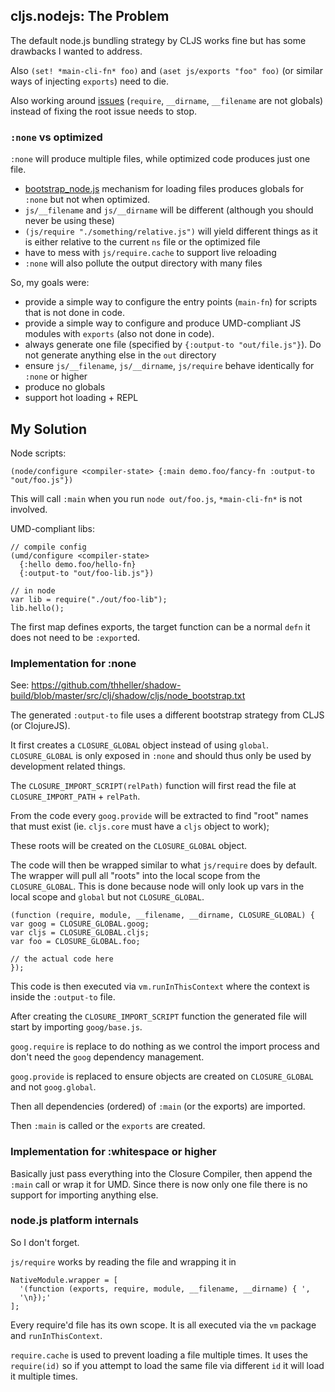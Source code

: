 ## cljs.nodejs: The Problem

The default node.js bundling strategy by CLJS works fine but has some drawbacks I wanted to address.

Also `(set! *main-cli-fn* foo)` and `(aset js/exports "foo" foo)` (or similar ways of injecting `exports`) need to die.

Also working around [issues](https://github.com/clojure/clojurescript/blob/772e59a3611d5c48dadb17587a1dd74a003751d0/src/main/cljs/cljs/bootstrap_node.js#L60-L92) (`require`, `__dirname`, `__filename` are not globals) instead of fixing the root issue needs to stop.

### `:none` vs optimized

`:none` will produce multiple files, while optimized code produces just one file.

- [bootstrap_node.js](https://github.com/clojure/clojurescript/blob/772e59a3611d5c48dadb17587a1dd74a003751d0/src/main/cljs/cljs/bootstrap_node.js) mechanism for loading files produces globals for `:none` but not when optimized.
- `js/__filename` and `js/__dirname` will be different (although you should never be using these)
- `(js/require "./something/relative.js")` will yield different things as it is either relative to the current `ns` file or the optimized file
- have to mess with `js/require.cache` to support live reloading
- `:none` will also pollute the output directory with many files

So, my goals were:

- provide a simple way to configure the entry points (`main-fn`) for scripts that is not done in code.
- provide a simple way to configure and produce UMD-compliant JS modules with `exports` (also not done in code).
- always generate one file (specified by `{:output-to "out/file.js"}`). Do not generate anything else in the `out` directory
- ensure `js/__filename`, `js/__dirname`, `js/require` behave identically for `:none` or higher
- produce no globals
- support hot loading + REPL


## My Solution

Node scripts:
```
(node/configure <compiler-state> {:main demo.foo/fancy-fn :output-to "out/foo.js"})
```

This will call `:main` when you run `node out/foo.js`, `*main-cli-fn*` is not involved.

UMD-compliant libs:
```
// compile config
(umd/configure <compiler-state>
  {:hello demo.foo/hello-fn}
  {:output-to "out/foo-lib.js"})
  
// in node
var lib = require("./out/foo-lib");
lib.hello();
```

The first map defines exports, the target function can be a normal `defn` it does not need to be `:export`ed.

### Implementation for :none

See: https://github.com/thheller/shadow-build/blob/master/src/clj/shadow/cljs/node_bootstrap.txt

The generated `:output-to` file uses a different bootstrap strategy from CLJS (or ClojureJS).

It first creates a `CLOSURE_GLOBAL` object instead of using `global`. `CLOSURE_GLOBAL` is only exposed in `:none` and should thus only be used by development related things.

The `CLOSURE_IMPORT_SCRIPT(relPath)` function will first read the file at `CLOSURE_IMPORT_PATH` + `relPath`.

From the code every `goog.provide` will be extracted to find "root" names that must exist (ie. `cljs.core` must have a `cljs` object to work);

These roots will be created on the `CLOSURE_GLOBAL` object.

The code will then be wrapped similar to what `js/require` does by default. The wrapper will pull all "roots" into the local scope from the `CLOSURE_GLOBAL`. This is done because node will only look up vars in the local scope and `global` but not `CLOSURE_GLOBAL`.

```
(function (require, module, __filename, __dirname, CLOSURE_GLOBAL) {
var goog = CLOSURE_GLOBAL.goog;
var cljs = CLOSURE_GLOBAL.cljs;
var foo = CLOSURE_GLOBAL.foo;

// the actual code here
});
```

This code is then executed via `vm.runInThisContext` where the context is inside the `:output-to` file.

After creating the `CLOSURE_IMPORT_SCRIPT` function the generated file will start by importing `goog/base.js`.

`goog.require` is replace to do nothing as we control the import process and don't need the `goog` dependency management.

`goog.provide` is replaced to ensure objects are created on `CLOSURE_GLOBAL` and not `goog.global`.

Then all dependencies (ordered) of `:main` (or the exports) are imported. 

Then `:main` is called or the `exports` are created.

### Implementation for :whitespace or higher

Basically just pass everything into the Closure Compiler, then append the `:main` call or wrap it for UMD. Since there is now only one file there is no support for importing anything else.



### node.js platform internals

So I don't forget.

`js/require` works by reading the file and wrapping it in

```
NativeModule.wrapper = [
  '(function (exports, require, module, __filename, __dirname) { ',
  '\n});'
];
```

Every require'd file has its own scope. It is all executed via the `vm` package and `runInThisContext`.

`require.cache` is used to prevent loading a file multiple times. It uses the `require(id)` so if you attempt to load the same file via different `id` it will load it multiple times.





